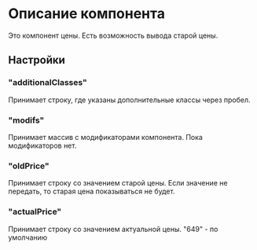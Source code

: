 # Описание компонента

Это компонент цены. Есть возможность вывода старой цены.

## Настройки

### "additionalClasses"

Принимает строку, где указаны дополнительные классы через пробел.

### "modifs"

Принимает массив с модификаторами компонента.
Пока модификаторов нет.

### "oldPrice"

Принимает строку со значением старой цены. Если значение не передать, то старая цена показываться не будет.

### "actualPrice"

Принимает строку со значением актуальной цены.
"649" - по умолчанию
